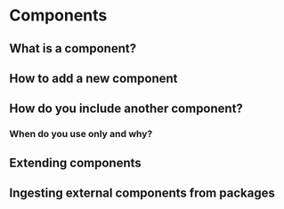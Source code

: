 # Components
## What is a component?
## How to add a new component
## How do you include another component?
### When do you use only and why?
## Extending components
## Ingesting external components from packages
